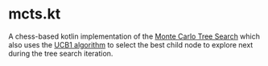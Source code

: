 # mcts.kt
A chess-based kotlin implementation of the [Monte Carlo Tree Search](https://en.wikipedia.org/wiki/Monte_Carlo_tree_search) which also uses the [UCB1 algorithm](https://learn.microsoft.com/en-us/archive/msdn-magazine/2019/august/test-run-the-ucb1-algorithm-for-multi-armed-bandit-problems#understanding-the-ucb1-algorithm) to select the best child node to explore next during the tree search iteration.
